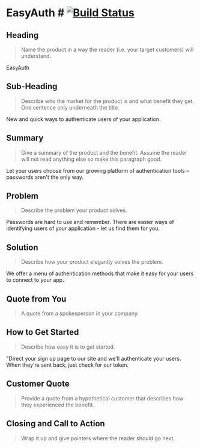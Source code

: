 # EasyAuth # [![Build Status](https://travis-ci.org/mountain-device/easyauth.svg?branch=master)](https://travis-ci.org/mountain-device/easyauth)

<!-- 
> This material was originally posted [here](http://www.quora.com/What-is-Amazons-approach-to-product-development-and-product-management). It is reproduced here for posterities sake.

There is an approach called "working backwards" that is widely used at Amazon. They work backwards from the customer, rather than starting with an idea for a product and trying to bolt customers onto it. While working backwards can be applied to any specific product decision, using this approach is especially important when developing new products or features.

For new initiatives a product manager typically starts by writing an internal press release announcing the finished product. The target audience for the press release is the new/updated product's customers, which can be retail customers or internal users of a tool or technology. Internal press releases are centered around the customer problem, how current solutions (internal or external) fail, and how the new product will blow away existing solutions.

If the benefits listed don't sound very interesting or exciting to customers, then perhaps they're not (and shouldn't be built). Instead, the product manager should keep iterating on the press release until they've come up with benefits that actually sound like benefits. Iterating on a press release is a lot less expensive than iterating on the product itself (and quicker!).

If the press release is more than a page and a half, it is probably too long. Keep it simple. 3-4 sentences for most paragraphs. Cut out the fat. Don't make it into a spec. You can accompany the press release with a FAQ that answers all of the other business or execution questions so the press release can stay focused on what the customer gets. My rule of thumb is that if the press release is hard to write, then the product is probably going to suck. Keep working at it until the outline for each paragraph flows. 

Oh, and I also like to write press-releases in what I call "Oprah-speak" for mainstream consumer products. Imagine you're sitting on Oprah's couch and have just explained the product to her, and then you listen as she explains it to her audience. That's "Oprah-speak", not "Geek-speak".

Once the project moves into development, the press release can be used as a touchstone; a guiding light. The product team can ask themselves, "Are we building what is in the press release?" If they find they're spending time building things that aren't in the press release (overbuilding), they need to ask themselves why. This keeps product development focused on achieving the customer benefits and not building extraneous stuff that takes longer to build, takes resources to maintain, and doesn't provide real customer benefit (at least not enough to warrant inclusion in the press release).
 -->
 
## Heading ##
  > Name the product in a way the reader (i.e. your target customers) will understand.

EasyAuth

## Sub-Heading ##
  > Describe who the market for the product is and what benefit they get. One sentence only underneath the title.

New and quick ways to authenticate users of your application.

## Summary ##
  > Give a summary of the product and the benefit. Assume the reader will not read anything else so make this paragraph good.

Let your users choose from our growing platform of authentication tools – passwords aren't the only way. 

## Problem ##
  > Describe the problem your product solves.

Passwords are hard to use and remember. There are easier ways of identifying users of your application - let us find them for you.

## Solution ##
  > Describe how your product elegantly solves the problem.

We offer a menu of authentication methods that make it easy for your users to connect to your app. 

## Quote from You ##
  > A quote from a spokesperson in your company.
  

## How to Get Started ##
  > Describe how easy it is to get started.

"Direct your sign up page to our site and we'll authenticate your users. When they're sent back, just check for our token.

## Customer Quote ##
  > Provide a quote from a hypothetical customer that describes how they experienced the benefit.


## Closing and Call to Action ##
  > Wrap it up and give pointers where the reader should go next.
